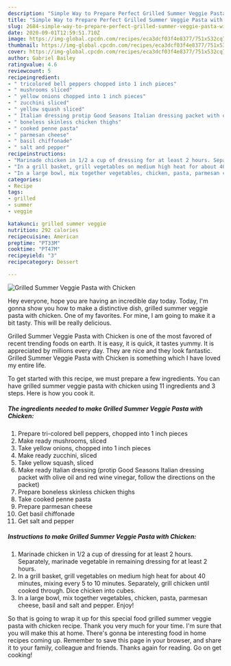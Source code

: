 ```yaml
---
description: "Simple Way to Prepare Perfect Grilled Summer Veggie Pasta with Chicken"
title: "Simple Way to Prepare Perfect Grilled Summer Veggie Pasta with Chicken"
slug: 2684-simple-way-to-prepare-perfect-grilled-summer-veggie-pasta-with-chicken
date: 2020-09-01T12:59:51.710Z
image: https://img-global.cpcdn.com/recipes/eca3dcf03f4e8377/751x532cq70/grilled-summer-veggie-pasta-with-chicken-recipe-main-photo.jpg
thumbnail: https://img-global.cpcdn.com/recipes/eca3dcf03f4e8377/751x532cq70/grilled-summer-veggie-pasta-with-chicken-recipe-main-photo.jpg
cover: https://img-global.cpcdn.com/recipes/eca3dcf03f4e8377/751x532cq70/grilled-summer-veggie-pasta-with-chicken-recipe-main-photo.jpg
author: Gabriel Bailey
ratingvalue: 4.6
reviewcount: 5
recipeingredient:
- " tricolored bell peppers chopped into 1 inch pieces"
- " mushrooms sliced"
- " yellow onions chopped into 1 inch pieces"
- " zucchini sliced"
- " yellow squash sliced"
- " Italian dressing protip Good Seasons Italian dressing packet with olive oil and red wine vinegar follow the directions on the packet"
- " boneless skinless chicken thighs"
- " cooked penne pasta"
- " parmesan cheese"
- " basil chiffonade"
- " salt and pepper"
recipeinstructions:
- "Marinade chicken in 1/2 a cup of dressing for at least 2 hours. Separately, marinade vegetable in remaining dressing for at least 2 hours."
- "In a grill basket, grill vegetables on medium high heat for about 40 minutes, mixing every 5 to 10 minutes. Separately, grill chicken until cooked through. Dice chicken into cubes."
- "In a large bowl, mix together vegetables, chicken, pasta, parmesan cheese, basil and salt and pepper. Enjoy!"
categories:
- Recipe
tags:
- grilled
- summer
- veggie

katakunci: grilled summer veggie 
nutrition: 292 calories
recipecuisine: American
preptime: "PT33M"
cooktime: "PT47M"
recipeyield: "3"
recipecategory: Dessert

---
```



![Grilled Summer Veggie Pasta with Chicken](https://img-global.cpcdn.com/recipes/eca3dcf03f4e8377/751x532cq70/grilled-summer-veggie-pasta-with-chicken-recipe-main-photo.jpg)

Hey everyone, hope you are having an incredible day today. Today, I'm gonna show you how to make a distinctive dish, grilled summer veggie pasta with chicken. One of my favorites. For mine, I am going to make it a bit tasty. This will be really delicious.

Grilled Summer Veggie Pasta with Chicken is one of the most favored of recent trending foods on earth. It is easy, it is quick, it tastes yummy. It is appreciated by millions every day. They are nice and they look fantastic. Grilled Summer Veggie Pasta with Chicken is something which I have loved my entire life.




To get started with this recipe, we must prepare a few ingredients. You can have grilled summer veggie pasta with chicken using 11 ingredients and 3 steps. Here is how you cook it.

<!--inarticleads1-->

##### The ingredients needed to make Grilled Summer Veggie Pasta with Chicken:

1. Prepare  tri-colored bell peppers, chopped into 1 inch pieces
1. Make ready  mushrooms, sliced
1. Take  yellow onions, chopped into 1 inch pieces
1. Make ready  zucchini, sliced
1. Take  yellow squash, sliced
1. Make ready  Italian dressing (protip Good Seasons Italian dressing packet with olive oil and red wine vinegar, follow the directions on the packet)
1. Prepare  boneless skinless chicken thighs
1. Take  cooked penne pasta
1. Prepare  parmesan cheese
1. Get  basil chiffonade
1. Get  salt and pepper




<!--inarticleads2-->

##### Instructions to make Grilled Summer Veggie Pasta with Chicken:

1. Marinade chicken in 1/2 a cup of dressing for at least 2 hours. Separately, marinade vegetable in remaining dressing for at least 2 hours.
1. In a grill basket, grill vegetables on medium high heat for about 40 minutes, mixing every 5 to 10 minutes. Separately, grill chicken until cooked through. Dice chicken into cubes.
1. In a large bowl, mix together vegetables, chicken, pasta, parmesan cheese, basil and salt and pepper. Enjoy!




So that is going to wrap it up for this special food grilled summer veggie pasta with chicken recipe. Thank you very much for your time. I'm sure that you will make this at home. There's gonna be interesting food in home recipes coming up. Remember to save this page in your browser, and share it to your family, colleague and friends. Thanks again for reading. Go on get cooking!
